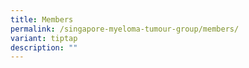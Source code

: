 ```yaml
---
title: Members
permalink: /singapore-myeloma-tumour-group/members/
variant: tiptap
description: ""
---
```

<p></p>
